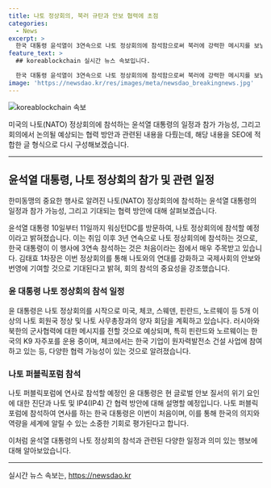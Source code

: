 ```yaml
---
title: 나토 정상회의, 북러 규탄과 안보 협력에 초점
categories:
  - News
excerpt: >
  한국 대통령 윤석열이 3연속으로 나토 정상회의에 참석함으로써 북러에 강력한 메시지를 보낼 것으로 기대된다. 그는 미국을 방문하여 정상회의 참석을 앞두고 있는데, 이는 처음이다. 이번 회의를 통해 나토와의 연대를 강화하고 글로벌 중추 국가로서의 위상을 높일 것으로 예상된다. 러시아와 북한의 군사협력에 대한 강력한 메시지를 내고, 안보 및 방산 분야의 협력 방안을 논의할 예정이다. 10일부터 11일까지 이어질 방미 일정은 주목받고 있는데, 미국, 영국, 호주의 3국 안보 협의체인 오커스(AUKUS) 필러 1·2 참여 문제도 논의될 전망이다.
feature_text: >
  ## koreablockchain 실시간 뉴스 속보입니다.

  한국 대통령 윤석열이 3연속으로 나토 정상회의에 참석함으로써 북러에 강력한 메시지를 보낼 것으로 기대된다. 그는 미국을 방문하여 정상회의 참석을 앞두고 있는데, 이는 처음이다. 이번 회의를 통해 나토와의 연대를 강화하고 글로벌 중추 국가로서의 위상을 높일 것으로 예상된다. 러시아와 북한의 군사협력에 대한 강력한 메시지를 내고, 안보 및 방산 분야의 협력 방안을 논의할 예정이다. 10일부터 11일까지 이어질 방미 일정은 주목받고 있는데, 미국, 영국, 호주의 3국 안보 협의체인 오커스(AUKUS) 필러 1·2 참여 문제도 논의될 전망이다.
image: 'https://newsdao.kr/res/images/meta/newsdao_breakingnews.jpg'
---
```


<p><img src="https://newsdao.kr/res/images/meta/newsdao_breakingnews.jpg" alt="koreablockchain 속보" /></p>

<p>미국의 나토(NATO) 정상회의에 참석하는 윤석열 대통령의 일정과 참가 가능성, 그리고 회의에서 논의될 예상되는 협력 방안과 관련된 내용을 다뤘는데, 해당 내용을 SEO에 적합한 글 형식으로 다시 구성해보겠습니다. </p>

<hr />

<h2 data-ke-size="size26">윤석열 대통령, 나토 정상회의 참가 및 관련 일정</h2>

<p>한미동맹의 중요한 행사로 알려진 나토(NATO) 정상회의에 참석하는 윤석열 대통령의 일정과 참가 가능성, 그리고 기대되는 협력 방안에 대해 살펴보겠습니다.</p>

<p data-ke-size="size16">윤석열 대통령 10일부터 11일까지 워싱턴DC를 방문하여, 나토 정상회의에 참석할 예정이라고 밝혀졌습니다. 이는 취임 이후 3년 연속으로 나토 정상회의에 참석하는 것으로, 한국 대통령이 이 행사에 3연속 참석하는 것은 처음이라는 점에서 매우 주목받고 있습니다. 김태효 1차장은 이번 정상회의를 통해 나토와의 연대를 강화하고 국제사회의 안보와 번영에 기여할 것으로 기대된다고 밝혀, 회의 참석의 중요성을 강조했습니다.</p>

<h3><b>윤 대통령 나토 정상회의 참석 일정</b></h3>

<p data-ke-size="size16">윤 대통령은 나토 정상회의를 시작으로 미국, 체코, 스웨덴, 핀란드, 노르웨이 등 5개 이상의 나토 회원국 정상 및 나토 사무총장과의 양자 회담을 계획하고 있습니다. 러시아와 북한의 군사협력에 대한 메시지를 전할 것으로 예상되며, 특히 핀란드와 노르웨이는 한국의 K9 자주포를 운용 중이며, 체코에서는 한국 기업이 원자력발전소 건설 사업에 참여하고 있는 등, 다양한 협력 가능성이 있는 것으로 알려졌습니다.</p>

<h3><b>나토 퍼블릭포럼 참석</b></h3>

<p data-ke-size="size16">나토 퍼블릭포럼에 연사로 참석할 예정인 윤 대통령은 현 글로벌 안보 질서의 위기 요인에 대한 진단과 나토 및 IP4(IP4) 간 협력 방안에 대해 설명할 예정입니다. 나토 퍼블릭포럼에 참석하여 연사를 하는 한국 대통령은 이번이 처음이며, 이를 통해 한국의 의지와 역량을 세계에 알릴 수 있는 소중한 기회로 평가된다고 합니다.</p>

<p>이처럼 윤석열 대통령의 나토 정상회의 참석과 관련된 다양한 일정과 의미 있는 행보에 대해 알아보았습니다.</p>

<hr />
실시간 뉴스 속보는, <a href="https://newsdao.kr" rel="dofollow">https://newsdao.kr</a>


